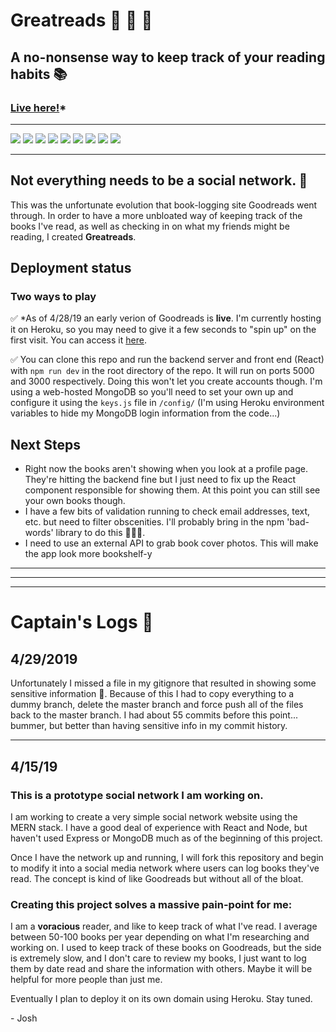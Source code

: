 # Greatreads :closed_book: :blue_book: :green_book: 

## A no-nonsense way to keep track of your reading habits :books:

### [Live here!](https://tranquil-cove-15629.herokuapp.com/)\*

---

![](https://img.shields.io/badge/Backend_Environment-Node-green.svg?style=for-the-badge)
![](https://img.shields.io/badge/Server_Framework-Express-blue.svg?style=for-the-badge)
![](https://img.shields.io/badge/Database-MongoDB-brightgreen.svg?style=for-the-badge)
![](https://img.shields.io/badge/API_Testing-Postman-orange.svg?style=for-the-badge)
![](https://img.shields.io/badge/Front_End-React-blue.svg?style=for-the-badge)
![](https://img.shields.io/badge/State_Management-Redux-blueviolet.svg?style=for-the-badge)
![](https://img.shields.io/badge/Package_Management-NPM-red.svg?style=for-the-badge)
![](https://img.shields.io/badge/Deployed_on-Heroku-blueviolet.svg?style=for-the-badge)
![](https://img.shields.io/badge/Motivated_by-Coffee-critical.svg?style=for-the-badge)

---

## Not everything needs to be a social network. :no_good: 

This was the unfortunate evolution that book-logging site Goodreads went through. In order to have a more unbloated way of keeping track of the books I've read, as well as checking in on what my friends might be reading, I created **Greatreads**. 

## Deployment status

### Two ways to play

:white_check_mark: \*As of 4/28/19 an early verion of Goodreads is **live**. I'm currently hosting it on Heroku, so you may need to give it a few seconds to "spin up" on the first visit. You can access it [here](https://tranquil-cove-15629.herokuapp.com/). 

:white_check_mark: You can clone this repo and run the backend server and front end (React) with `npm run dev` in the root directory of the repo. It will run on ports 5000 and 3000 respectively. Doing this won't let you create accounts though. I'm using a web-hosted MongoDB so you'll need to set your own up and configure it using the `keys.js` file in `/config/` (I'm using Heroku environment variables to hide my MongoDB login information from the code...)

## Next Steps

- Right now the books aren't showing when you look at a profile page. They're hitting the backend fine but I just need to fix up the React component responsible for showing them. At this point you can still see your own books though.
- I have a few bits of validation running to check email addresses, text, etc. but need to filter obscenities. I'll probably bring in the npm 'bad-words' library to do this 🤬🤬🤬.
- I need to use an external API to grab book cover photos. This will make the app look more bookshelf-y

---

---

---

# Captain's Logs :microphone:


## **4/29/2019**

Unfortunately I missed a file in my gitignore that resulted in showing some sensitive information :see_no_evil:. Because of this I had to copy everything to a dummy branch, delete the master branch and force push all of the files back to the master branch. I had about 55 commits before this point... bummer, but better than having sensitive info in my commit history.

---

## **4/15/19**

### This is a prototype social network I am working on.

I am working to create a very simple social network website using the MERN stack. I have a good deal of experience with React and Node, but haven't used Express or MongoDB much as of the beginning of this project.

Once I have the network up and running, I will fork this repository and begin to modify it into a social media network where users can log books they've read. The concept is kind of like Goodreads but without all of the bloat.

### Creating this project solves a massive pain-point for me:

I am a **voracious** reader, and like to keep track of what I've read. I average between 50-100 books per year depending on what I'm researching and working on. I used to keep track of these books on Goodreads, but the side is extremely slow, and I don't care to review my books, I just want to log them by date read and share the information with others. Maybe it will be helpful for more people than just me.

Eventually I plan to deploy it on its own domain using Heroku. Stay tuned.

\- Josh
